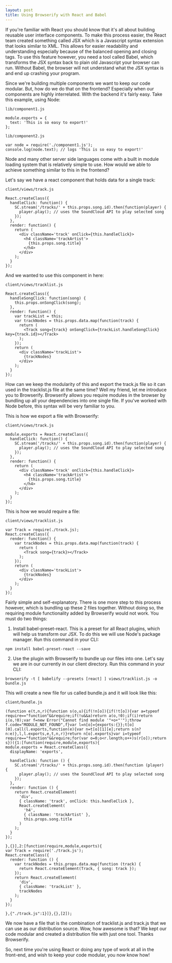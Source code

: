 ```yaml
---
layout: post
title: Using Browserify with React and Babel
---
```


If you're familiar with React you should know that it's all about building reusable user interface components.
To make this process easier, the React team created something called JSX which is a Javascript syntax extension
that looks similar to XML. This allows for easier readability and understanding especially because of the balanced
opening and closing tags. To use this feature however, you need a tool called Babel, which transforms the JSX
syntax back to plain old Javascript your browser can run. Without Babel, the browser will not understand what
the JSX syntax is and end up crashing your program.

Since we're building multiple components we want to keep our code modular. But, how do we do that on the frontend?
Especially when our components are highly interrelated. With the backend it's fairly easy. Take this example, using
Node:

`lib/component1.js`

```
module.exports = {
  text: 'This is so easy to export!'
};
```

`lib/component2.js`

```
var node = require('./component1.js');
console.log(node.text); // logs 'This is so easy to export!'
```

Node and many other server side languages come with a built in module loading system that is relatively simple to use. How would we able to achieve something similar to this in the frontend?

Let's say we have a react component that holds data for a single track:

`client/views/track.js`

```
React.createClass({
  handleClick: function() {
    SC.stream('/tracks/' + this.props.song.id).then(function(player) {
      player.play(); // uses the SoundCloud API to play selected song
    });
  },
  render: function() {
    return (
      <div className='track' onClick={this.handleClick}>
        <h4 className='trackArtist'>
          {this.props.song.title}
        </h4>
      </div>
    );
  }
});
```

And we wanted to use this component in here:

`client/views/tracklist.js`

```
React.createClass({
  handleSongClick: function(song) {
    this.props.onSongClick(song);
  },
  render: function() {
    var trackList = this;
    var trackNodes = this.props.data.map(function(track) {
      return (
        <Track song={track} onSongClick={trackList.handleSongClick} key={track.id}></Track>
      );
    });
    return (
      <div className='trackList'>
        {trackNodes}
      </div>
    );
  }
});

```

How can we keep the modularity of this and export the track.js file so it can used in the tracklist.js file
at the same time? Well my friend, let me introduce you to Browserify. Browserify allows you require modules
in the browser by bundling up all your dependencies into one single file. If you've worked with Node before,
this syntax will be very familiar to you.

This is how we export a file with Browserify:

`client/views/track.js`

```
module.exports = React.createClass({
  handleClick: function() {
    SC.stream('/tracks/' + this.props.song.id).then(function(player) {
      player.play(); // uses the SoundCloud API to play selected song
    });
  },
  render: function() {
    return (
      <div className='track' onClick={this.handleClick}>
        <h4 className='trackArtist'>
          {this.props.song.title}
        </h4>
      </div>
    );
  }
});

```

This is how we would require a file:

`client/views/tracklist.js`

```
var Track = require(./track.js);
React.createClass({
  render: function() {
    var trackNodes = this.props.data.map(function(track) {
      return (
        <Track song={track}></Track>
      );
    });
    return (
      <div className='trackList'>
        {trackNodes}
      </div>
    );
  }
});

```

Fairly simple and self-explanatory. There is one more step to this process however, which is
bundling up these 2 files together. Without doing so, the requiring module functionality added by
Browserify would not work. You must do two things:

1) Install babel-preset-react. This is a preset for all React plugins, which will help us transform our JSX.
To do this we will use Node's package manager. Run this command in your CLI:

```
npm install babel-preset-react --save

```

2) Use the plugin with Browserify to bundle up our files into one. Let's say we are in our currently
in our client directory. Run this command in your CLI:

```
browserify -t [ babelify --presets [react] ] views/tracklist.js -o bundle.js

```

This will create a new file for us called bundle.js and it will look like this:

`client/bundle.js`

```
(function e(t,n,r){function s(o,u){if(!n[o]){if(!t[o]){var a=typeof require=="function"&&require;if(!u&&a)return a(o,!0);if(i)return i(o,!0);var f=new Error("Cannot find module '"+o+"'");throw f.code="MODULE_NOT_FOUND",f}var l=n[o]={exports:{}};t[o][0].call(l.exports,function(e){var n=t[o][1][e];return s(n?n:e)},l,l.exports,e,t,n,r)}return n[o].exports}var i=typeof require=="function"&&require;for(var o=0;o<r.length;o++)s(r[o]);return s})({1:[function(require,module,exports){
module.exports = React.createClass({
  displayName: 'exports',

  handleClick: function () {
    SC.stream('/tracks/' + this.props.song.id).then(function (player) {
      player.play(); // uses the SoundCloud API to play selected song
    });
  },
  render: function () {
    return React.createElement(
      'div',
      { className: 'track', onClick: this.handleClick },
      React.createElement(
        'h4',
        { className: 'trackArtist' },
        this.props.song.title
      )
    );
  }
});

},{}],2:[function(require,module,exports){
var Track = require('./track.js');
React.createClass({
  render: function () {
    var trackNodes = this.props.data.map(function (track) {
      return React.createElement(Track, { song: track });
    });
    return React.createElement(
      'div',
      { className: 'trackList' },
      trackNodes
    );
  }
});

},{"./track.js":1}]},{},[2]);

```

We now have a file that is the combination of tracklist.js and track.js that we can use as our
distribution source. Wow, how awesome is that? We kept our code modular and created a distribution
file with just one tool. Thanks Browserify.

So, next time you're using React or doing any type of work at all in the front-end, and wish to keep your
code modular, you now know how!
